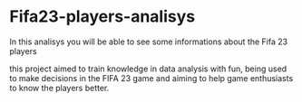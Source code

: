 # Fifa23-players-analisys
In this analisys you will be able to see some informations about the Fifa 23 players

this project aimed to train knowledge in data analysis with fun, being used to make decisions in the FIFA 23 game and aiming to help game enthusiasts to know the players better.
